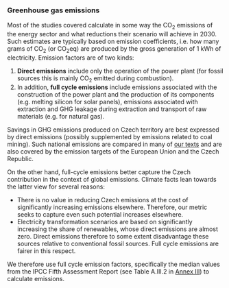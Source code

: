 ### Greenhouse gas emissions

Most of the studies covered calculate in some way the CO<sub>2</sub> emissions of the energy sector and what reductions their scenario will achieve in 2030. Such estimates are typically based on emission coefficients, i.e. how many grams of CO<sub>2</sub> (or CO<sub>2</sub>eq) are produced by the gross generation of 1 kWh of electricity. Emission factors are of two kinds:

1. **Direct emissions** include only the operation of the power plant (for fossil sources this is mainly CO<sub>2</sub> emitted during combustion).
2. In addition, **full cycle emissions** include emissions associated with the construction of the power plant and the production of its components (e.g. melting silicon for solar panels), emissions associated with extraction and GHG leakage during extraction and transport of raw materials (e.g. for natural gas).

Savings in GHG emissions produced on Czech territory are best expressed by direct emissions (possibly supplemented by emissions related to coal mining). Such national emissions are compared in many of [our texts](/topics/emissions) and are also covered by the emission targets of the European Union and the Czech Republic.

On the other hand, full-cycle emissions better capture the Czech contribution in the context of global emissions. Climate facts lean towards the latter view for several reasons:

* There is no value in reducing Czech emissions at the cost of significantly increasing emissions elsewhere. Therefore, our metric seeks to capture even such potential increases elsewhere.
* Electricity transformation scenarios are based on significantly increasing the share of renewables, whose direct emissions are almost zero. Direct emissions therefore to some extent disadvantage these sources relative to conventional fossil sources. Full cycle emissions are fairer in this respect.

We therefore use full cycle emission factors, specifically the median values from the IPCC Fifth Assessment Report (see Table A.III.2 in [Annex III](https://www.ipcc.ch/site/assets/uploads/2018/02/ipcc_wg3_ar5_annex-iii.pdf#page=7)) to calculate emissions.
